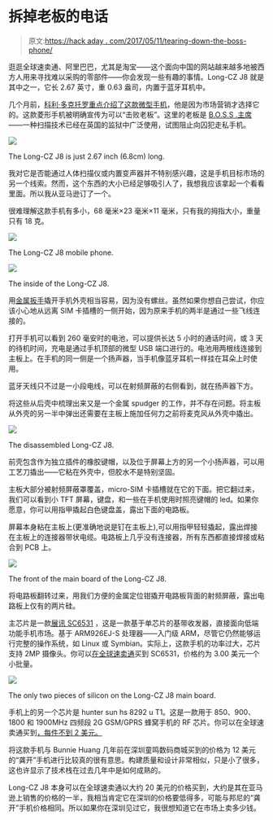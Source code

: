 # 拆掉老板的电话

> 原文:[https://hack aday . com/2017/05/11/tearing-down-the-boss-phone/](https://hackaday.com/2017/05/11/tearing-down-the-boss-phone/)

逛逛全球速卖通、阿里巴巴，尤其是淘宝——这个面向中国的网站越来越多地被西方人用来寻找难以采购的零部件——你会发现一些有趣的事情。Long-CZ J8 就是其中之一，它长 2.67 英寸，重 0.63 盎司，内置于蓝牙耳机中。

几个月前，[科利·多克托罗重点介绍了这款微型手机](http://boingboing.net/2017/02/27/ring-ring-buttphone.html)，他是因为市场营销才选择它的。这款菱形手机被明确宣传为可以“击败老板”。这里的老板是 [B.O.S.S .主席](http://bodyorificescanner.com)——一种扫描技术已经在英国的监狱中广泛使用，试图阻止向囚犯走私手机。

[![](../Images/d210984405896e02694d459a9812de4d.png)](https://hackaday.com/wp-content/uploads/2017/05/img_2870.jpg)

The Long-CZ J8 is just 2.67 inch (6.8cm) long.

我对它是否能通过人体扫描仪或内置变声器并不特别感兴趣，这是手机目标市场的另一个线索。然而，这个东西的大小已经足够吸引人了，我想我应该拿起一个看看里面。所以我从亚马逊订了一个。

很难理解这款手机有多小，68 毫米×23 毫米×11 毫米，只有我的拇指大小，重量只有 18 克。

[![](../Images/2a979dd3ca6117ab47b2614942e3f68e.png)](https://hackaday.com/2017/05/11/tearing-down-the-boss-phone/img_2863/)

The Long-CZ J8 mobile phone.

[![](../Images/74016556a7b8e971fcc5c93e020ca0e1.png)](https://hackaday.com/2017/05/11/tearing-down-the-boss-phone/img_2820-2/)

The inside of the Long-CZ J8.

用[金属扳手](https://www.ifixit.com/Store/Tools/Metal-Spudger-Set/IF145-017-1)撬开手机外壳相当容易，因为没有螺丝。虽然如果你想自己尝试，你应该小心地从远离 SIM 卡插槽的一侧开始，因为原来手机的两半是通过一些飞线连接的。

打开手机可以看到 260 毫安时的电池，可以提供长达 5 小时的通话时间，或 3 天的待机时间，充电是通过手机顶部的微型 USB 端口进行的。电池用两根线连接到主板上。在手机的同一侧是一个扬声器，当手机像蓝牙耳机一样挂在耳朵上时使用。

蓝牙天线只不过是一小段电线，可以在射频屏蔽的右侧看到，就在扬声器下方。

将这些从后壳中梳理出来又是一个金属 spudger 的工作，并不存在问题。将主板从外壳的另一半中弹出还需要在主板上施加任何力之前将麦克风从外壳中撬出。

[![](../Images/0aa3747c464a4f1ed50bcc9e21faa1a1.png)](https://hackaday.com/wp-content/uploads/2017/05/img_2833.jpg)

The disassembled Long-CZ J8.

前壳包含作为独立插件的橡胶键帽，以及位于屏幕上方的另一个小扬声器，可以用工艺刀撬出——它粘在外壳中，但胶水不是特别坚固。

主板大部分被射频屏蔽罩覆盖，micro-SIM 卡插槽就在它的下面。把它翻过来，我们可以看到小 TFT 屏幕，键盘，和一些在手机使用时照亮键帽的 led。如果你愿意，你可以用指甲撬起白色键盘盖，露出下面的电路板。

屏幕本身粘在主板上(更准确地说是钉在主板上),可以用指甲轻轻撬起，露出焊接在主板上的连接器带状电缆。电路板上几乎没有连接器，所有东西都直接焊接或粘合到 PCB 上。

[![](../Images/acb0bd4ba887fccd366cd0f9c133a0e7.png)](https://hackaday.com/wp-content/uploads/2017/05/img_2849.jpg)

The front of the main board of the Long-CZ J8.

将电路板翻转过来，用我们方便的金属定位钳撬开电路板背面的射频屏蔽，露出电路板上仅有的两片硅。

主芯片是一款[展讯 SC6531](http://www.spreadtrum.com/en/SC6531.html) ，这是一款基于单芯片的基带收发器，直接面向低端功能手机市场。基于 ARM926EJ-S 处理器——入门级 ARM，尽管它仍然能够运行完整的操作系统，如 Linux 或 Symbian。实际上，这款手机的功率过大，芯片支持 2MP 摄像头。你可以[在全球速卖通](https://www.aliexpress.com/wholesale?catId=0&initiative_id=SB_20170507163955&SearchText=SC6531)买到 SC6531，价格约为 3.00 美元一个小批量。

[![](../Images/476094d2fd89c13643dbc50e3775de65.png)](https://hackaday.com/wp-content/uploads/2017/05/fullsizerender-3.jpg)

The only two pieces of silicon on the Long-CZ J8 main board.

手机上的另一个芯片是 hunter sun hs 8292 u T1。这是一款用于 850、900、1800 和 1900MHz 四频段 2G GSM/GPRS 蜂窝手机的 RF 芯片。你可以在全球速卖通买到[，每件不到 2 美元。](https://www.aliexpress.com/wholesale?catId=0&initiative_id=SB_20170507164038&SearchText=HS8292U)

将这款手机与 Bunnie Huang 几年前在深圳童鸣数码商城买到的价格为 12 美元的“龚开”手机进行比较真的很有意思。构建质量和设计非常相似，只是小了很多，这也许显示了技术栈在过去几年中是如何成熟的。

Long-CZ J8 本身可以在全球速卖通以大约 20 美元的价格买到，大约是其在亚马逊上销售的价格的一半，我相当肯定它在深圳的价格要低得多，可能与邦尼的“龚开”手机价格相同。所以如果你在深圳见过它，我很想知道它在市场上卖多少钱。